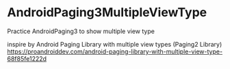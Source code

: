 # AndroidPaging3MultipleViewType
Practice AndroidPaging3 to show multiple view type

inspire by Android Paging Library with multiple view types (Paging2 Library)
https://proandroiddev.com/android-paging-library-with-multiple-view-type-68f85fe1222d


